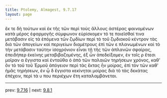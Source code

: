 ```yaml
---
title: Ptolemy, Almagest, 9.7.17
layout: page
---
```


ἔκ τε δὴ τούτων καὶ ἐκ τῆς τῶν περὶ τοὺς ἄλλους ἀστέρας φαινομένων κατὰ μέρος ἐφαρμογῆς σύμφωνον εὑρίσκομεν τό τε ποιεῖσθαί τινα μετάβασιν εἰς τὰ ἑπόμενα τῶν ζῳδίων περὶ τὸ τοῦ ζῳδιακοῦ κέντρον τὰς διὰ τῶν ἀπογείων καὶ περιγείων διαμέτρους ἐπὶ τῶν ε πλανωμένων καὶ τὸ τὴν μετάβασιν ταύτην ἰσοχρόνιον εἶναι τῇ τῆς τῶν ἀπλανῶν σφαίρας, ἐπειδήπερ ἐκείνης μεταβιβαζομένης, ἐξ ὧν ἀπεδείξαμεν, ἐν τοῖς ρ ἔτεσι μοῖραν α ἔγγιστα καὶ ἐνταῦθα ὁ ἀπὸ τῶν παλαιῶν τηρήσεων χρόνος, καθ' ὃν τὸ τοῦ τοῦ Ἑρμοῦ ἀπόγειον περὶ τὰς ἕκτας ἦν μοίρας, ἐπὶ τὸν τῶν καθ' ἡμᾶς τηρήσεων, ἐν ᾧ δ ἔγγιστα κεκίνηται μοίρας διὰ τὸ τὰς δεκάτας ἐπέχειν, περὶ τὰ υ που περιέχων ἔτη καταλαμβάνεται. 

---

prev: [9.7.16](../9.7.16/) | next: [9.8.1](../9.8.1/)

